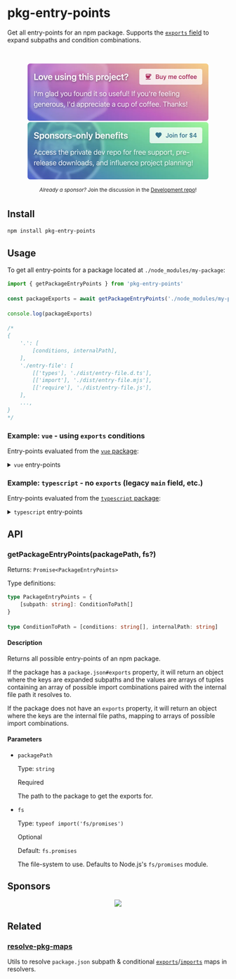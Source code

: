 # pkg-entry-points

Get all entry-points for an npm package. Supports the [`exports` field](https://nodejs.org/api/packages.html#exports) to expand subpaths and condition combinations.

<br>

<p align="center">
	<a href="https://github.com/sponsors/privatenumber/sponsorships?tier_id=398771"><img width="412" src="https://raw.githubusercontent.com/privatenumber/sponsors/master/banners/assets/donate.webp"></a>
	<a href="https://github.com/sponsors/privatenumber/sponsorships?tier_id=397608"><img width="412" src="https://raw.githubusercontent.com/privatenumber/sponsors/master/banners/assets/sponsor.webp"></a>
</p>
<p align="center"><sup><i>Already a sponsor?</i> Join the discussion in the <a href="https://github.com/pvtnbr/pkg-entry-points">Development repo</a>!</sup></p>

## Install

```sh
npm install pkg-entry-points
```

## Usage

To get all entry-points for a package located at `./node_modules/my-package`:

```ts
import { getPackageEntryPoints } from 'pkg-entry-points'

const packageExports = await getPackageEntryPoints('./node_modules/my-package')

console.log(packageExports)

/*
{
    '.': [
        [conditions, internalPath],
    ],
    './entry-file': [
        [['types'], './dist/entry-file.d.ts'],
        [['import'], './dist/entry-file.mjs'],
        [['require'], './dist/entry-file.js'],
    ],
    ...,
}
*/
```

### Example: `vue` - using `exports` conditions
Entry-points evaluated from the [`vue` package](https://github.com/vuejs/core/blob/v3.3.2/packages/vue/package.json):

<details>
	<summary><code>vue</code> entry-points</summary>

```json5
{
    ".": [
        [["types"], "./dist/vue.d.ts"],
        [["require"], "./index.js"],
        [["import", "node"], "./index.mjs"],
        [["default", "import"], "./dist/vue.runtime.esm-bundler.js"]
    ],
    "./server-renderer": [
        [["types"], "./server-renderer/index.d.ts"],
        [["import"], "./server-renderer/index.mjs"],
        [["require"], "./server-renderer/index.js"]
    ],
    "./compiler-sfc": [
        [["types"], "./compiler-sfc/index.d.ts"],
        [["import"], "./compiler-sfc/index.mjs"],
        [["require"], "./compiler-sfc/index.js"]
    ],
    "./dist/vue.cjs.js": [
        [["default"], "./dist/vue.cjs.js"]
    ],
    "./dist/vue.cjs.prod.js": [
        [["default"], "./dist/vue.cjs.prod.js"]
    ],
    "./dist/vue.d.ts": [
        [["default"], "./dist/vue.d.ts"]
    ],
    "./dist/vue.esm-browser.js": [
        [["default"], "./dist/vue.esm-browser.js"]
    ],
    "./dist/vue.esm-browser.prod.js": [
        [["default"], "./dist/vue.esm-browser.prod.js"]
    ],
    "./dist/vue.esm-bundler.js": [
        [["default"], "./dist/vue.esm-bundler.js"]
    ],
    "./dist/vue.global.js": [
        [["default"], "./dist/vue.global.js"]
    ],
    "./dist/vue.global.prod.js": [
        [["default"], "./dist/vue.global.prod.js"]
    ],
    "./dist/vue.runtime.esm-browser.js": [
        [["default"], "./dist/vue.runtime.esm-browser.js"]
    ],
    "./dist/vue.runtime.esm-browser.prod.js": [
        [["default"], "./dist/vue.runtime.esm-browser.prod.js"]
    ],
    "./dist/vue.runtime.esm-bundler.js": [
        [["default"], "./dist/vue.runtime.esm-bundler.js"]
    ],
    "./dist/vue.runtime.global.js": [
        [["default"], "./dist/vue.runtime.global.js"]
    ],
    "./dist/vue.runtime.global.prod.js": [
        [["default"], "./dist/vue.runtime.global.prod.js"]
    ],
    "./package.json": [
        [["default"], "./package.json"]
    ],
    "./macros": [
        [["default"], "./macros.d.ts"]
    ],
    "./macros-global": [
        [["default"], "./macros-global.d.ts"]
    ],
    "./ref-macros": [
        [["default"], "./ref-macros.d.ts"]
    ]
}
```
</details>


### Example: `typescript` - no `exports` (legacy `main` field, etc.)
Entry-points evaluated from the [`typescript` package](https://github.com/microsoft/TypeScript/blob/v5.0.4/package.json):

<details>
	<summary><code>typescript</code> entry-points</summary>

```json5
{
    "./lib/cancellationToken.js": [
        [["default"], "./lib/cancellationToken.js"]
    ],
    "./lib/cs/diagnosticMessages.generated.json": [
        [["default"], "./lib/cs/diagnosticMessages.generated.json"]
    ],
    "./lib/de/diagnosticMessages.generated.json": [
        [["default"], "./lib/de/diagnosticMessages.generated.json"]
    ],
    "./lib/es/diagnosticMessages.generated.json": [
        [["default"], "./lib/es/diagnosticMessages.generated.json"]
    ],
    "./lib/fr/diagnosticMessages.generated.json": [
        [["default"], "./lib/fr/diagnosticMessages.generated.json"]
    ],
    "./lib/it/diagnosticMessages.generated.json": [
        [["default"], "./lib/it/diagnosticMessages.generated.json"]
    ],
    "./lib/ja/diagnosticMessages.generated.json": [
        [["default"], "./lib/ja/diagnosticMessages.generated.json"]
    ],
    "./lib/ko/diagnosticMessages.generated.json": [
        [["default"], "./lib/ko/diagnosticMessages.generated.json"]
    ],
    "./lib/pl/diagnosticMessages.generated.json": [
        [["default"], "./lib/pl/diagnosticMessages.generated.json"]
    ],
    "./lib/pt-br/diagnosticMessages.generated.json": [
        [["default"], "./lib/pt-br/diagnosticMessages.generated.json"]
    ],
    "./lib/ru/diagnosticMessages.generated.json": [
        [["default"], "./lib/ru/diagnosticMessages.generated.json"]
    ],
    "./lib/tr/diagnosticMessages.generated.json": [
        [["default"], "./lib/tr/diagnosticMessages.generated.json"]
    ],
    "./lib/tsc.js": [
        [["default"], "./lib/tsc.js"]
    ],
    "./lib/tsserver.js": [
        [["default"], "./lib/tsserver.js"]
    ],
    "./lib/tsserverlibrary.js": [
        [["default"], "./lib/tsserverlibrary.js"]
    ],
    "./lib/typesMap.json": [
        [["default"], "./lib/typesMap.json"]
    ],
    "./lib/typescript.js": [
        [["default"], "./lib/typescript.js"]
    ],
    "./lib/typingsInstaller.js": [
        [["default"], "./lib/typingsInstaller.js"]
    ],
    "./lib/watchGuard.js": [
        [["default"], "./lib/watchGuard.js"]
    ],
    "./lib/zh-cn/diagnosticMessages.generated.json": [
        [["default"], "./lib/zh-cn/diagnosticMessages.generated.json"]
    ],
    "./lib/zh-tw/diagnosticMessages.generated.json": [
        [["default"], "./lib/zh-tw/diagnosticMessages.generated.json"]
    ],
    "./package.json": [
        [["default"], "./package.json"]
    ],
    ".": [
        [["default"], "./lib/typescript.js"]
    ]
}
```
</details>

## API

### getPackageEntryPoints(packagePath, fs?)

Returns: `Promise<PackageEntryPoints>`

Type definitions:
```ts
type PackageEntryPoints = {
    [subpath: string]: ConditionToPath[]
}

type ConditionToPath = [conditions: string[], internalPath: string]
```

#### Description
Returns all possible entry-points of an npm package.

If the package has a `package.json#exports` property, it will return an object where the keys are expanded subpaths and the values are arrays of tuples containing an array of possible import combinations paired with the internal file path it resolves to.

If the package does not have an `exports` property, it will return an object where the keys are the internal file paths, mapping to arrays of possible import combinations.

#### Parameters

- `packagePath`

    Type: `string`

    Required

    The path to the package to get the exports for.

- `fs`

    Type: `typeof import('fs/promises')`

    Optional

    Default: `fs.promises`

    The file-system to use. Defaults to Node.js's `fs/promises` module.


## Sponsors
<p align="center">
	<a href="https://github.com/sponsors/privatenumber">
		<img src="https://cdn.jsdelivr.net/gh/privatenumber/sponsors/sponsorkit/sponsors.svg">
	</a>
</p>


## Related

### [resolve-pkg-maps](https://github.com/privatenumber/resolve-pkg-maps)

Utils to resolve `package.json` subpath & conditional [`exports`](https://nodejs.org/api/packages.html#exports)/[`imports`](https://nodejs.org/api/packages.html#imports) maps in resolvers.
